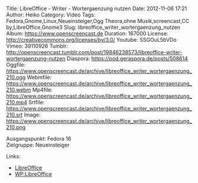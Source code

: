 Title: LibreOffice - Writer - Wortergaenzung nutzen
Date: 2012-11-06 17:21
Author: Heiko
Category: Video
Tags: Fedora,Gnome,Linux,Neueinsteiger,Ogg Theora,ohne Musik,screencast,CC by,LibreOffice,Gnome3
Slug: libreoffice_writer_wortergaenzung_nutzen
Album: https://www.openscreencast.de
Duration: 167000
License: http://creativecommons.org/licenses/by/3.0/
Youtube: SSGOuL5bVDo
Vimeo: 39110926
Tumblr: http://openscreencast.tumblr.com/post/19846238573/libreoffice-writer-wortergaenzung-nutzen
Diaspora: https://pod.geraspora.de/posts/508614
Oggfile: https://www.openscreencast.de/archive/libreoffice_writer_wortergaenzung_210.ogg
Webmfile: https://www.openscreencast.de/archive/libreoffice_writer_wortergaenzung_210.webm
Mp4file: https://www.openscreencast.de/archive/libreoffice_writer_wortergaenzung_210.mp4
Srtfile: https://www.openscreencast.de/archive/libreoffice_writer_wortergaenzung_210.srt
Image: https://www.openscreencast.de/archive/libreoffice_writer_wortergaenzung_210.png

Ausgangspunkt: Fedora 16  
Zielgruppe: Neueinsteiger  

Links:

  * [LibreOffice](http://de.libreoffice.org/hilfe-kontakt/handbuecher/ "Link zu LibreOffice" )
  * [WP:LibreOffice](http://de.wikipedia.org/wiki/Libreoffice "LibreOffice" )

